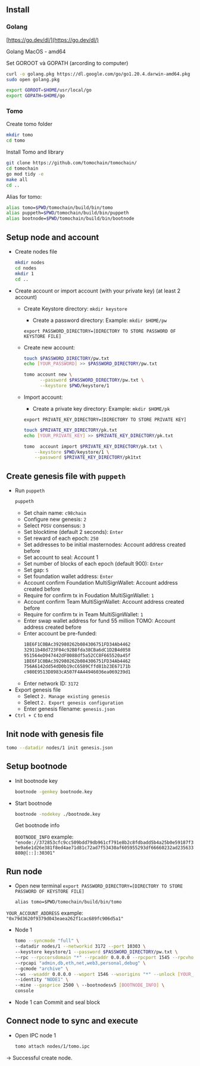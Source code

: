 ## Install

### Golang

[https://go.dev/dl/](https://go.dev/dl/)

Golang MacOS - amd64

Set GOROOT và GOPATH (arcording to computer)

```bash
curl -o golang.pkg https://dl.google.com/go/go1.20.4.darwin-amd64.pkg
sudo open golang.pkg
```

```bash
export GOROOT=$HOME/usr/local/go
export GOPATH=$HOME/go
```

### Tomo

Create tomo folder

```bash
mkdir tomo
cd tomo
```

Install Tomo and library

```bash
git clone https://github.com/tomochain/tomochain/
cd tomochain
go mod tidy -e
make all
cd ..
```

Alias for tomo:

```bash
alias tomo=$PWD/tomochain/build/bin/tomo
alias puppeth=$PWD/tomochain/build/bin/puppeth
alias bootnode=$PWD/tomochain/build/bin/bootnode
```

## Setup node and account

- Create nodes file
  ```bash
  mkdir nodes
  cd nodes
  mkdir 1
  cd ..
  ```
- Create account or import account (with your private key) (at least 2 account)

  - Create Keystore directory:
    `mkdir keystore`

    - Create a password directory:
      Example: `mkdir $HOME/pw`

    `export PASSWORD_DIRECTORY=[DIRECTORY TO STORE PASSWORD OF KEYSTORE FILE]`

  - Create new account:
    ```bash
    touch $PASSWORD_DIRECTORY/pw.txt
    echo [YOUR_PASSWORD] >> $PASSWORD_DIRECTORY/pw.txt
    ```
    ```bash
    tomo account new \
          --password $PASSWORD_DIRECTORY/pw.txt \
          --keystore $PWD/keystore/1
    ```
  - Import account:

    - Create a private key directory:
      Example: `mkdir $HOME/pk`

    `export PRIVATE_KEY_DIRECTORY=[DIRECTORY TO STORE PRIVATE KEY]`

    ```bash
    touch $PRIVATE_KEY_DIRECTORY/pk.txt
    echo [YOUR_PRIVATE_KEY] >> $PRIVATE_KEY_DIRECTORY/pk.txt
    ```

    ```bash
    tomo  account import $PRIVATE_KEY_DIRECTORY/pk.txt \
        --keystore $PWD/keystore/1 \
        --password $PRIVATE_KEY_DIRECTORY/pk1txt
    ```

## Create genesis file with `puppeth`

- Run `puppeth`
  ```bash
  puppeth
  ```
  - Set chain name: `c98chain`
  - Configure new genesis: `2`
  - Select `POSV` consensus: `3`
  - Set blocktime (default 2 seconds): `Enter`
  - Set reward of each epoch: `250`
  - Set addresses to be initial masternodes: Account address created before
  - Set account to seal: Account 1
  - Set number of blocks of each epoch (default 900): `Enter`
  - Set gap: `5`
  - Set foundation wallet address: `Enter`
  - Account confirm Foundation MultiSignWallet: Account address created before
  - Require for confirm tx in Foudation MultiSignWallet: `1`
  - Account confirm Team MultiSignWallet: Account address created before
  - Require for confirm tx in Team MultiSignWallet: `1`
  - Enter swap wallet address for fund 55 million TOMO: Account address created before
  - Enter account be pre-funded:
    ```bash
    1BE6F1C0BAc392980262b084306751FD34Ab4462
    32911b48d723F04c92B8fda38CBa6dC1D2B4d058
    951564eD947442dF0088df5a52CC8F665520a45f
    1BE6F1C0BAc392980262b084306751FD34Ab4462
    756A6142dd54dD0b19cC6589Cffd81b23E67171b
    c980E9513D8983cA507F4A44946036ea069239d1
    ```
  - Enter network ID: `3172`
- Export genesis file
  - Select `2. Manage existing genesis`
  - Select `2. Export genesis configuration`
  - Enter genesis filename: `genesis.json`
- `Ctrl + C` to end

## Init node with genesis file

```bash
tomo --datadir nodes/1 init genesis.json
```

## Setup bootnode

- Init bootnode key
  ```bash
  bootnode -genkey bootnode.key
  ```
- Start bootnode

  ```bash
  bootnode -nodekey ./bootnode.key
  ```

  Get bootnode info

  `BOOTNODE_INFO` example: `"enode://372853cfc9cc509bdd79db961cf791e8b2c8fdbadd5b4a25b0e59187f3be9a6e1d26e381f8ed4ae71d81c72ad7f53430af605955293df66660232ad235633880@[::]:30301"`

## Run node

- Open new terminal
  `export PASSWORD_DIRECTORY=[DIRECTORY TO STORE PASSWORD OF KEYSTORE FILE]`

  `alias tomo=$PWD/tomochain/build/bin/tomo`

`YOUR_ACCOUNT_ADDRESS` example: `"0x79d3620f9379d043eaea262f1cac689fc906d5a1"`

- Node 1

  ```bash
  tomo --syncmode "full" \
  --datadir nodes/1 --networkid 3172 --port 10303 \
  --keystore keystore/1 --password $PASSWORD_DIRECTORY/pw.txt \
  --rpc --rpccorsdomain "*" --rpcaddr 0.0.0.0 --rpcport 1545 --rpcvhosts "*" \
  --rpcapi "admin,db,eth,net,web3,personal,debug" \
  --gcmode "archive" \
  --ws --wsaddr 0.0.0.0 --wsport 1546 --wsorigins "*" --unlock [YOUR_ACCOUNT_ADDRESS] \
  --identity "NODE1" \
  --mine --gasprice 2500 \ --bootnodesv5 [BOOTNODE_INFO] \
  console
  ```

- Node 1 can Commit and seal block

## Connect node to sync and execute

- Open IPC node 1
  ```bash
  tomo attach nodes/1/tomo.ipc
  ```

→ Successful create node.
